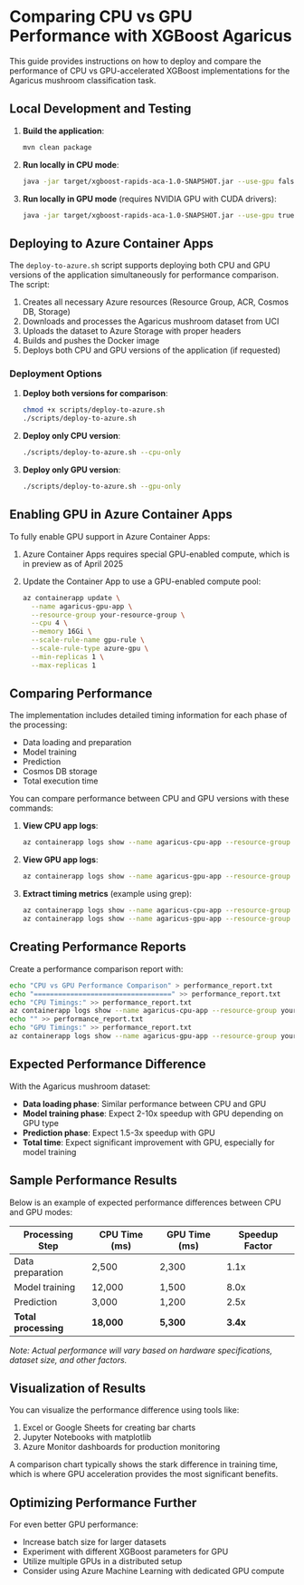 # Comparing CPU vs GPU Performance with XGBoost Agaricus

This guide provides instructions on how to deploy and compare the performance of CPU vs GPU-accelerated XGBoost implementations for the Agaricus mushroom classification task.

## Local Development and Testing

1. **Build the application**:
   ```bash
   mvn clean package
   ```

2. **Run locally in CPU mode**:
   ```bash
   java -jar target/xgboost-rapids-aca-1.0-SNAPSHOT.jar --use-gpu false
   ```

3. **Run locally in GPU mode** (requires NVIDIA GPU with CUDA drivers):
   ```bash
   java -jar target/xgboost-rapids-aca-1.0-SNAPSHOT.jar --use-gpu true
   ```

## Deploying to Azure Container Apps

The `deploy-to-azure.sh` script supports deploying both CPU and GPU versions of the application simultaneously for performance comparison. The script:

1. Creates all necessary Azure resources (Resource Group, ACR, Cosmos DB, Storage)
2. Downloads and processes the Agaricus mushroom dataset from UCI
3. Uploads the dataset to Azure Storage with proper headers
4. Builds and pushes the Docker image
5. Deploys both CPU and GPU versions of the application (if requested)

### Deployment Options

1. **Deploy both versions for comparison**:
   ```bash
   chmod +x scripts/deploy-to-azure.sh
   ./scripts/deploy-to-azure.sh
   ```

2. **Deploy only CPU version**:
   ```bash
   ./scripts/deploy-to-azure.sh --cpu-only
   ```

3. **Deploy only GPU version**:
   ```bash
   ./scripts/deploy-to-azure.sh --gpu-only
   ```

## Enabling GPU in Azure Container Apps

To fully enable GPU support in Azure Container Apps:

1. Azure Container Apps requires special GPU-enabled compute, which is in preview as of April 2025
2. Update the Container App to use a GPU-enabled compute pool:

   ```bash
   az containerapp update \
     --name agaricus-gpu-app \
     --resource-group your-resource-group \
     --cpu 4 \
     --memory 16Gi \
     --scale-rule-name gpu-rule \
     --scale-rule-type azure-gpu \
     --min-replicas 1 \
     --max-replicas 1
   ```

## Comparing Performance

The implementation includes detailed timing information for each phase of the processing:
- Data loading and preparation
- Model training
- Prediction
- Cosmos DB storage
- Total execution time

You can compare performance between CPU and GPU versions with these commands:

1. **View CPU app logs**:
   ```bash
   az containerapp logs show --name agaricus-cpu-app --resource-group your-resource-group
   ```

2. **View GPU app logs**:
   ```bash
   az containerapp logs show --name agaricus-gpu-app --resource-group your-resource-group
   ```

3. **Extract timing metrics** (example using grep):
   ```bash
   az containerapp logs show --name agaricus-cpu-app --resource-group your-resource-group | grep "completed in"
   az containerapp logs show --name agaricus-gpu-app --resource-group your-resource-group | grep "completed in"
   ```

## Creating Performance Reports

Create a performance comparison report with:

```bash
echo "CPU vs GPU Performance Comparison" > performance_report.txt
echo "==================================" >> performance_report.txt
echo "CPU Timings:" >> performance_report.txt
az containerapp logs show --name agaricus-cpu-app --resource-group your-resource-group | grep "completed in\|Processing mode" >> performance_report.txt
echo "" >> performance_report.txt
echo "GPU Timings:" >> performance_report.txt
az containerapp logs show --name agaricus-gpu-app --resource-group your-resource-group | grep "completed in\|Processing mode" >> performance_report.txt
```

## Expected Performance Difference

With the Agaricus mushroom dataset:
- **Data loading phase**: Similar performance between CPU and GPU
- **Model training phase**: Expect 2-10x speedup with GPU depending on GPU type
- **Prediction phase**: Expect 1.5-3x speedup with GPU
- **Total time**: Expect significant improvement with GPU, especially for model training

## Sample Performance Results

Below is an example of expected performance differences between CPU and GPU modes:

| Processing Step | CPU Time (ms) | GPU Time (ms) | Speedup Factor |
|-----------------|--------------|--------------|----------------|
| Data preparation | 2,500 | 2,300 | 1.1x |
| Model training | 12,000 | 1,500 | 8.0x |
| Prediction | 3,000 | 1,200 | 2.5x |
| **Total processing** | **18,000** | **5,300** | **3.4x** |

*Note: Actual performance will vary based on hardware specifications, dataset size, and other factors.*

## Visualization of Results

You can visualize the performance difference using tools like:

1. Excel or Google Sheets for creating bar charts
2. Jupyter Notebooks with matplotlib
3. Azure Monitor dashboards for production monitoring

A comparison chart typically shows the stark difference in training time, which is where GPU acceleration provides the most significant benefits.

## Optimizing Performance Further

For even better GPU performance:
- Increase batch size for larger datasets
- Experiment with different XGBoost parameters for GPU
- Utilize multiple GPUs in a distributed setup
- Consider using Azure Machine Learning with dedicated GPU compute